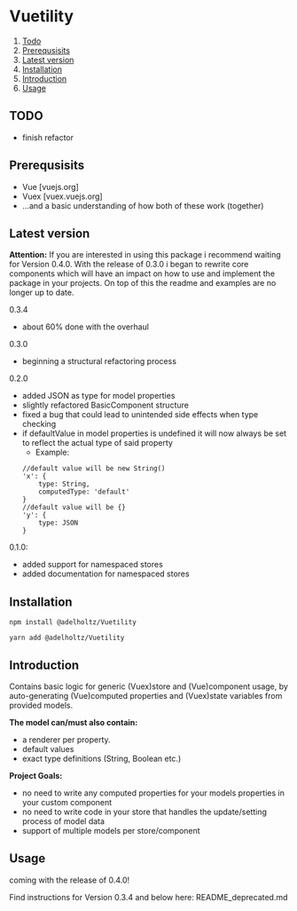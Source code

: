 # Vuetility

1. [Todo](#todo)
2. [Prerequsisits](#rerequsisits)
3. [Latest version](#version)
4. [Installation](#installation)
5. [Introduction](#introduction)
6. [Usage](#usage)


## TODO <a href="#" name="todo"></a>
* finish refactor

## Prerequsisits <a href="#" name="rerequsisits"></a>

* Vue [vuejs.org]
* Vuex [vuex.vuejs.org]
* ...and a basic understanding of how both of these work (together)

## Latest version <a href="#" name="version"></a>

**Attention:**
If you are interested in using this package i recommend waiting for Version 0.4.0.
With the release of 0.3.0 i began to rewrite core components which will have an impact on how to use and implement the package in your projects.
On top of this the readme and examples are no longer up to date.

0.3.4
* about 60% done with the overhaul

0.3.0
* beginning a structural refactoring process

0.2.0
* added JSON as type for model properties
* slightly refactored BasicComponent structure
* fixed a bug that could lead to unintended side effects when type checking
* if defaultValue in model properties is undefined it will now always be set to
reflect the actual type of said property
    * Example:
    ```
    //default value will be new String()  
    'x': {
        type: String,
        computedType: 'default'
    }
    //default value will be {}     
    'y': {
        type: JSON
    }    
    ```

0.1.0:
* added support for namespaced stores
* added documentation for namespaced stores

## Installation <a href="#" name="rerequsisits"></a>

```
npm install @adelholtz/Vuetility

yarn add @adelholtz/Vuetility

```


## Introduction <a href="#" name="introduction"></a>

Contains basic logic for generic (Vuex)store and (Vue)component usage, by auto-generating (Vue)computed properties and (Vuex)state variables from provided models.

__The model can/must also contain:__
* a renderer per property.
* default values
* exact type definitions (String, Boolean etc.)

__Project Goals:__
* no need to write any computed properties for your models properties in your custom component
* no need to write code in your store that handles the update/setting process of model data
* support of multiple models per store/component

## Usage <a href="#" name="usage"></a>

coming with the release of 0.4.0!

Find instructions for Version 0.3.4 and below here: README_deprecated.md
